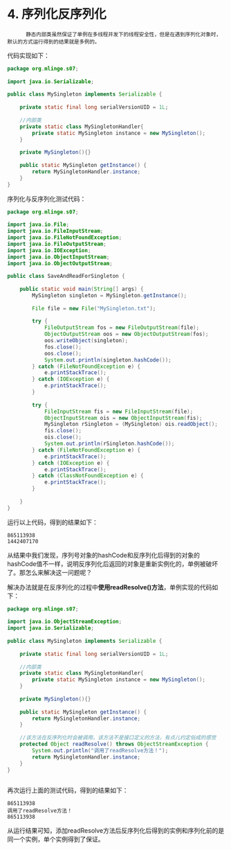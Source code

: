 # 4. 序列化反序列化

          静态内部类虽然保证了单例在多线程并发下的线程安全性，但是在遇到序列化对象时，默认的方式运行得到的结果就是多例的。

代码实现如下：

```java
package org.mlinge.s07;
 
import java.io.Serializable;
 
public class MySingleton implements Serializable {
	 
	private static final long serialVersionUID = 1L;
 
	//内部类
	private static class MySingletonHandler{
		private static MySingleton instance = new MySingleton();
	} 
	
	private MySingleton(){}
	 
	public static MySingleton getInstance() { 
		return MySingletonHandler.instance;
	}
}

```

 序列化与反序列化测试代码：

```java
package org.mlinge.s07;
 
import java.io.File;
import java.io.FileInputStream;
import java.io.FileNotFoundException;
import java.io.FileOutputStream;
import java.io.IOException;
import java.io.ObjectInputStream;
import java.io.ObjectOutputStream;
 
public class SaveAndReadForSingleton {
	
	public static void main(String[] args) {
		MySingleton singleton = MySingleton.getInstance();
		
		File file = new File("MySingleton.txt");
		
		try {
			FileOutputStream fos = new FileOutputStream(file);
			ObjectOutputStream oos = new ObjectOutputStream(fos);
			oos.writeObject(singleton);
			fos.close();
			oos.close();
			System.out.println(singleton.hashCode());
		} catch (FileNotFoundException e) { 
			e.printStackTrace();
		} catch (IOException e) { 
			e.printStackTrace();
		}
		
		try {
			FileInputStream fis = new FileInputStream(file);
			ObjectInputStream ois = new ObjectInputStream(fis);
			MySingleton rSingleton = (MySingleton) ois.readObject();
			fis.close();
			ois.close();
			System.out.println(rSingleton.hashCode());
		} catch (FileNotFoundException e) { 
			e.printStackTrace();
		} catch (IOException e) { 
			e.printStackTrace();
		} catch (ClassNotFoundException e) { 
			e.printStackTrace();
		}
		
	}
}

```

 运行以上代码，得到的结果如下：

```text
865113938
1442407170
```

从结果中我们发现，序列号对象的hashCode和反序列化后得到的对象的hashCode值不一样，说明反序列化后返回的对象是重新实例化的，单例被破坏了。那怎么来解决这一问题呢？

解决办法就是在反序列化的过程中**使用readResolve\(\)方法**，单例实现的代码如下：

```java
package org.mlinge.s07;
 
import java.io.ObjectStreamException;
import java.io.Serializable;
 
public class MySingleton implements Serializable {
	 
	private static final long serialVersionUID = 1L;
 
	//内部类
	private static class MySingletonHandler{
		private static MySingleton instance = new MySingleton();
	} 
	
	private MySingleton(){}
	 
	public static MySingleton getInstance() { 
		return MySingletonHandler.instance;
	}
	
	//该方法在反序列化时会被调用，该方法不是接口定义的方法，有点儿约定俗成的感觉
	protected Object readResolve() throws ObjectStreamException {
		System.out.println("调用了readResolve方法！");
		return MySingletonHandler.instance; 
	}
}
 

```

 再次运行上面的测试代码，得到的结果如下：

```text
865113938
调用了readResolve方法！
865113938
```

从运行结果可知，添加readResolve方法后反序列化后得到的实例和序列化前的是同一个实例，单个实例得到了保证。

